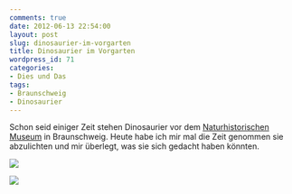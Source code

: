 ```yaml
---
comments: true
date: 2012-06-13 22:54:00
layout: post
slug: dinosaurier-im-vorgarten
title: Dinosaurier im Vorgarten
wordpress_id: 71
categories:
- Dies und Das
tags:
- Braunschweig
- Dinosaurier
---
```


Schon seid einiger Zeit stehen Dinosaurier vor dem [Naturhistorischen Museum](http://www.naturhistorisches-museum.de/) in Braunschweig. Heute habe ich mir mal die Zeit genommen sie abzulichten und mir überlegt, was sie sich gedacht haben könnten.


[![](http://2.bp.blogspot.com/-Svppv7cDi9c/T9iXTNuoklI/AAAAAAAAAes/3UloR_QuCpk/s320/saurier1.jpg)](http://2.bp.blogspot.com/-Svppv7cDi9c/T9iXTNuoklI/AAAAAAAAAes/3UloR_QuCpk/s1600/saurier1.jpg)




[![](http://4.bp.blogspot.com/-qvK5xtGWEtE/T9j6uT7y4VI/AAAAAAAAAfQ/0EFozIKLC9o/s320/saurier2.jpg)](http://4.bp.blogspot.com/-qvK5xtGWEtE/T9j6uT7y4VI/AAAAAAAAAfQ/0EFozIKLC9o/s1600/saurier2.jpg)
